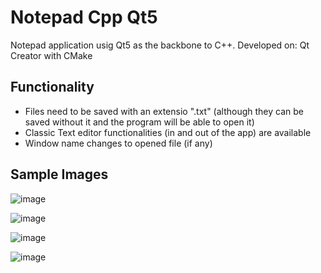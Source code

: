 # Notepad Cpp Qt5
Notepad application usig Qt5 as the backbone to C++.
  Developed on: Qt Creator with CMake

## Functionality
- Files need to be saved with an extensio ".txt" (although they can be saved without it and the program will be able to open it)
- Classic Text editor functionalities (in and out of the app) are available
- Window name changes to opened file (if any)

## Sample Images
![image](https://user-images.githubusercontent.com/87340855/217305031-be2c1691-d809-4996-9667-81dda9a07c3b.png)

![image](https://user-images.githubusercontent.com/87340855/217305446-ed0032c9-476b-4dbb-84be-70258d91aa67.png)

![image](https://user-images.githubusercontent.com/87340855/217305496-acb494a5-c02f-41ba-9ed5-17e7237f4ca0.png)

![image](https://user-images.githubusercontent.com/87340855/217305787-ba4b03e9-ef06-4098-afa7-0e4e8c8841bd.png)
